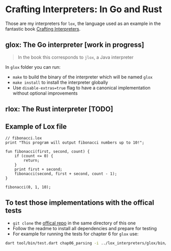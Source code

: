 # Crafting Interpreters: In Go and Rust

Those are my interpreters for `lox`, the language used as an example in the fantastic book [Crafting Interpreters](https://craftinginterpreters.com/).

## glox: The Go interpreter [work in progress]

> In the book this corresponds to `jlox`, a Java interpreter

In `glox` folder you can run:
- `make` to build the binary of the interpreter which will be named `glox`
- `make install` to install the interpreter globally
- Use `disable-extras=true` flag to have a canonical implementation without optional improvements

## rlox: The Rust interpreter [TODO]


## Example of Lox file

```lox
// fibonacci.lox
print "This program will output fibonacci numbers up to 10!";

fun fibonacci(first, second, count) {
    if (count <= 0) {
        return;
    }
    print first + second;
    fibonacci(second, first + second, count - 1);
}

fibonacci(0, 1, 10);
```

## To test those implementations with the offical tests

- `git clone` the [offical repo](https://github.com/munificent/craftinginterpreters) in the same directory of this one
- Follow the readme to install all dependencies and prepare for testing
- For example for running the tests for chapter 6 for `glox` use:
```bash
dart tool/bin/test.dart chap06_parsing -i ../lox_interpreters/glox/bin/glox --arguments --disable-extras=true
```
